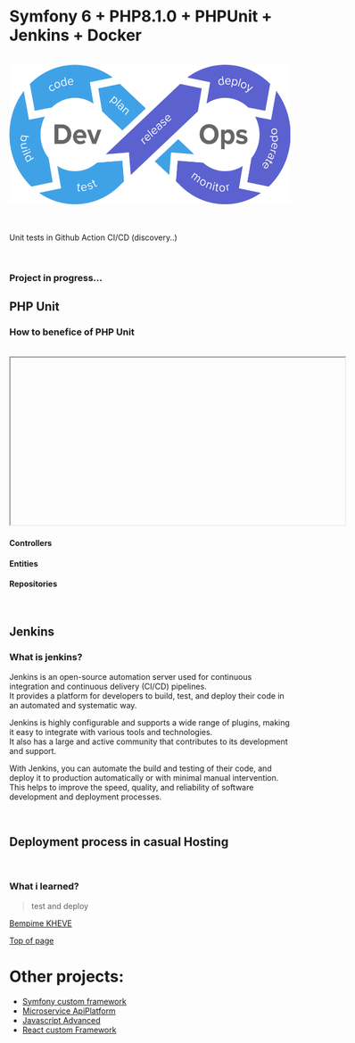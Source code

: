 # Symfony 6 + PHP8.1.0 + PHPUnit + Jenkins + Docker
<br/>
<div align="center"><img src="public/images/cicd-gotestr.png" height="250" alt="image"></div>



<br/>

<br/>

Unit tests in Github Action CI/CD (discovery..)
<br/>

<br/>

### Project in progress...

## PHP Unit

<h3> How to benefice of PHP Unit</h3>
<br>
<iframe height="300" width="600">
    <p>
    PHPUnit is a testing framework for PHP programming language that provides a way to write unit tests for PHP code. It is an essential tool for developers who want to ensure that their PHP code is robust and reliable.
    Here are some reasons why you should consider using PHPUnit for your PHP projects:
    
    Automated Testing: PHPUnit provides a framework for automated testing that helps to ensure that your code is working as intended. By writing unit tests, you can verify that individual parts of your code are functioning correctly and can catch any potential issues early on.
    
    Regression Testing: PHPUnit makes it easy to perform regression testing. Regression testing involves running tests on code that was previously working to ensure that any changes made since the last testing phase have not caused any issues.
    
    Test-Driven Development (TDD): PHPUnit is often used in TDD, a development methodology that involves writing tests first and then writing code to pass those tests. This can help to ensure that code is well-designed, meets requirements, and is easy to maintain.
    
    Code Refactoring: PHPUnit can be used to test and validate code changes made during the refactoring process. By running tests, you can make sure that the code still works as intended after making changes.
    
    Overall, using PHPUnit can help to improve the quality of your PHP code by automating testing, catching issues early, and ensuring that your code meets requirements.
    </p>
</iframe>

#### Controllers

#### Entities

#### Repositories

<br>

## Jenkins

<h3> What is jenkins?</h3>
<p>
Jenkins is an open-source automation server used for continuous integration and continuous delivery (CI/CD) pipelines. <br>
It provides a platform for developers to build, test, and deploy their code in an automated and systematic way.<br>

Jenkins is highly configurable and supports a wide range of plugins, making it easy to integrate with various tools and technologies.<br> 
It also has a large and active community that contributes to its development and support.<br>

With Jenkins, you can automate the build and testing of their code, and deploy it to production automatically or with minimal manual intervention. This helps to improve the speed, quality, and reliability of software development and deployment processes.</p>

<br>

## Deployment process in casual Hosting 


<br/>

### What i learned?

> test and deploy
>
[Bempime KHEVE](https://www.linkedin.com/in/bempime-kheve/)<br/>

<a href="https://github.com/Juju075/symfony-devops#symfony-6--php810---phpunit--jenkins--docker">Top of page</a>

# Other projects:

<ul>
    <li><a href="https://github.com/Juju075/php_framework">Symfony custom framework</a></li>
    <li><a href="#">Microservice ApiPlatform</a></li>
    <li><a href="#">Javascript Advanced</a></li>
    <li><a href="#">React custom Framework</a></li>
</ul>

<br>


